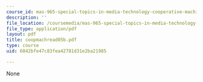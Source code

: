 ```yaml
---
course_id: mas-965-special-topics-in-media-technology-cooperative-machines-fall-2003
description: ''
file_location: /coursemedia/mas-965-special-topics-in-media-technology-cooperative-machines-fall-2003/6042bfe47c83fea42781d31e2ba21985_coopmachread05b.pdf
file_type: application/pdf
layout: pdf
title: coopmachread05b.pdf
type: course
uid: 6042bfe47c83fea42781d31e2ba21985

---
```

None
